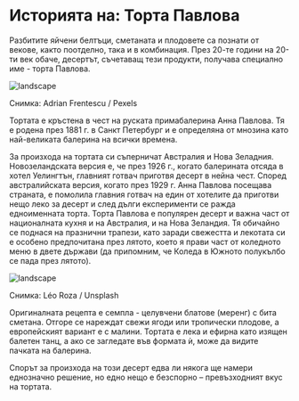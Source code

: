 # Историята на: Торта Павлова

Разбитите яйчени белтъци, сметаната и плодовете са познати от векове, както поотделно, така и в комбинация. През 20-те години на 20-ти век обаче, десертът, съчетаващ тези продукти, получава специално име - торта Павлова.

![landscape](https://images.pexels.com/photos/9124488/pexels-photo-9124488.jpeg?auto=compress&cs=tinysrgb&w=1260&h=750&dpr=1)

Снимка: Adrian Frentescu / Pexels

Тортата е кръстена в чест на руската примабалерина Анна Павлова. Тя е родена през 1881 г. в Санкт Петербург и е определяна от мнозина като най-великата балерина на всички времена.

За произхода на тортата си съперничат Австралия и Нова Зеладния. Новозеландската версия е, че през 1926 г., когато балерината отсяда в хотел Уелингтън, главният готвач приготвя десерт в нейна чест. Според австралийската версия, когато през 1929 г. Анна Павлова посещава страната, е помолила главния готвач на един от хотелите да приготви нещо леко за десерт и след дълги експерименти се ражда едноименната торта. Торта Павлова е популярен десерт и важна част от националната кухня и на Австралия, и на Нова Зеландия. Тя обичайно се поднася на празнични трапези, като заради свежестта и лекотата си е особено предпочитана през лятото, което я прави част от коледното меню в двете държави (да припомним, че Коледа в Южното полукълбо се пада през лятото).

![landscape](https://images.unsplash.com/photo-1641848373324-bc744c442d5b?q=80&w=1470&auto=format&fit=crop&ixlib=rb-4.0.3&ixid=M3wxMjA3fDB8MHxwaG90by1wYWdlfHx8fGVufDB8fHx8fA%3D%3D)

Снимка: Léo Roza / Unsplash

Оригиналната рецепта е семпла - целувчени блатове (меренг) с бита сметана. Отгоре се нареждат свежи ягоди или тропически плодове, а европейският вариант е с малини. Тортата е лека и ефирна като изящен балетен танц, a ако се загледате във формата ѝ, може да видите пачката на балерина.

Спорът за произхода на този десерт едва ли някога ще намери еднозначно решение, но едно нещо е безспорно – превъзходният вкус на тортата.